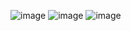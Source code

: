 ![image](https://github.com/user-attachments/assets/033b6142-f241-4d05-bff8-16a999911c6c)
![image](https://github.com/user-attachments/assets/717665b3-f847-46e4-b025-55d8f0af00b6)
![image](https://github.com/user-attachments/assets/d3d0c52c-85d7-4092-b9bc-2121157b0038)


